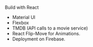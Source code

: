 Build with React

-   Material UI
-   Flexbox
-   TMDB (API calls to a movie service)
-   React Flip-Move for Animations.
-   Deployment on Firebase.
